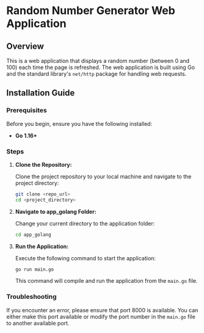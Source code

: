 # Random Number Generator Web Application

## Overview

This is a web application that displays a random number (between 0 and 100) each time the page is refreshed. The web application is built using Go and the standard library's `net/http` package for handling web requests. 

## Installation Guide

### Prerequisites

Before you begin, ensure you have the following installed:

*   **Go 1.16+**

### Steps

1.  **Clone the Repository:**

    Clone the project repository to your local machine and navigate to the project directory:

    ```bash
    git clone <repo_url>
    cd <project_directory>
    ```

2. **Navigate to app_golang Folder:**

   Change your current directory to the application folder:
    ```bash
   cd app_golang
    ```

3.  **Run the Application:**

    Execute the following command to start the application:

    ```bash
    go run main.go
    ```

    This command will compile and run the application from the `main.go` file.

### Troubleshooting

If you encounter an error, please ensure that port 8000 is available. You can either make this port available or modify the port number in the `main.go` file to another available port.
